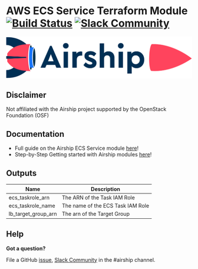 # AWS ECS Service Terraform Module [![Build Status](https://travis-ci.org/blinkist/terraform-aws-airship-ecs-service.svg?branch=master)](https://travis-ci.org/blinkist/terraform-aws-airship-ecs-service) [![Slack Community](https://slack.cloudposse.com/badge.svg)](https://slack.cloudposse.com)


<p align="center">
<img src="https://raw.githubusercontent.com/blinkist/airship-tf-ecs-service/master/_readme_resources/airship.png" width="700px"></p>

## Disclaimer

Not affiliated with the Airship project supported by the OpenStack Foundation (OSF)

## Documentation

* Full guide on the Airship ECS Service module [here](https://airship.tf/guide/ecs_service/)!
* Step-by-Step Getting started with Airship modules [here](http://airship.tf/getting_started/)!


## Outputs

| Name | Description |
|------|-------------|
| ecs_taskrole_arn | The ARN of the Task IAM Role |
| ecs_taskrole_name | The name of the ECS Task IAM Role |
| lb_target_group_arn | The arn of the Target Group |

## Help

**Got a question?**

File a GitHub [issue](https://github.com/blinkist/terraform-aws-airship-ecs-service/issues), [Slack Community](https://slack.cloudposse.com) in the #airship channel.

